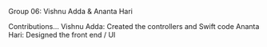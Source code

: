Group 06: Vishnu Adda & Ananta Hari

Contributions...
Vishnu Adda: Created the controllers and Swift code
Ananta Hari: Designed the front end / UI
